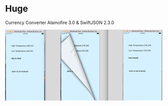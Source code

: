 # Huge
Currency Converter
 Alamofire 3.0 & SwiftJSON 2.3.0

![alt tag](https://github.com/hellohelloye/BigAppleWeather/blob/master/Screen%20Shot%202015-12-20%20at%202.05.30%20AM.png)

